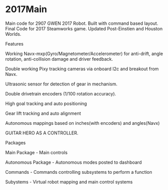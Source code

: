 # 2017Main 
Main code for 2907 GWEN 2017 Robot. Built with command based layout. 
Final Code for 2017 Steamworks game. Updated Post-Einstien and Houston Worlds.

Features

Working Navx-mxp(Gyro/Magnetometer/Accelerometer) for anti-drift, angle rotation, anti-collision damage and driver feedback.

Double working Pixy tracking cameras via onboard I2c and breakout from Navx.

Ultrasonic sensor for detection of gear in mechanism.

Double drivetrain encoders (1/100 rotation accuracy).

High goal tracking and auto positioning

Gear lift tracking and auto alignment

Autonomous mappings based on inches(with encoders) and angles(Navx)

GUITAR HERO AS A CONTROLLER.


Packages

Main Package - Main controls

Autonomous Package - Autonomous modes posted to dashboard

Commands - Commands controlling subsystems to perform a function

Subystems - Virtual robot mapping and main control systems

